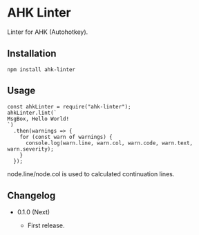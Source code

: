 AHK Linter
==========

Linter for AHK (Autohotkey).

Installation
------------

```
npm install ahk-linter
```

Usage
-----

```
const ahkLinter = require("ahk-linter");
ahkLinter.lint(`
MsgBox, Hello World!
`)
  .then(warnings => {
    for (const warn of warnings) {
      console.log(warn.line, warn.col, warn.code, warn.text, warn.severity);
    }
  });
```

node.line/node.col is used to calculated continuation lines.

Changelog
---------

* 0.1.0 (Next)

  - First release.
